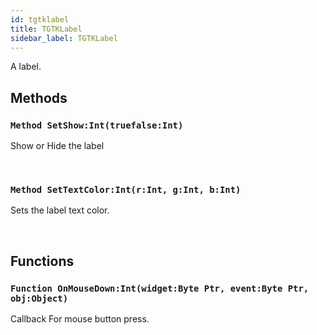```yaml
---
id: tgtklabel
title: TGTKLabel
sidebar_label: TGTKLabel
---
```


A label.


## Methods

### `Method SetShow:Int(truefalse:Int)`

Show or Hide the label

<br/>

### `Method SetTextColor:Int(r:Int, g:Int, b:Int)`

Sets the label text color.

<br/>

## Functions

### `Function OnMouseDown:Int(widget:Byte Ptr, event:Byte Ptr, obj:Object)`

Callback For mouse button press.

<br/>

